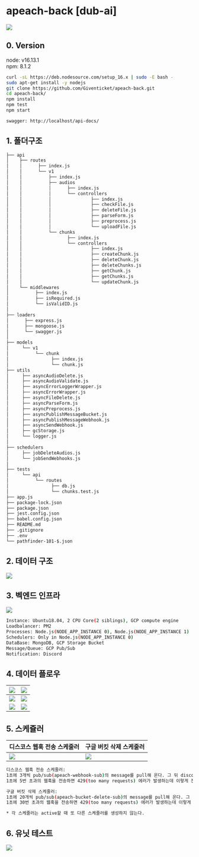 # apeach-back [dub-ai]

<img src="https://user-images.githubusercontent.com/39179946/148715614-9e50c8d3-338b-4af0-b109-dca28342155b.png"/>

## 0. Version
node: v16.13.1
<br/>
npm: 8.1.2
<br/>

```bash
curl -sL https://deb.nodesource.com/setup_16.x | sudo -E bash -
sudo apt-get install -y nodejs
git clone https://github.com/Giventicket/apeach-back.git
cd apeach-back/
npm install
npm test
npm start

swagger: http://localhost/api-docs/
```

## 1. 폴더구조

```bash
├── api
│    ├── routes
│    │      ├── index.js
│    │      └── v1
│    │          ├── index.js
│    │          ├── audios
│    │          │      ├── index.js
│    │          │      └── controllers
│    │          │               ├── index.js
│    │          │               ├── checkFile.js
│    │          │               ├── deleteFile.js
│    │          │               ├── parseForm.js
│    │          │               ├── preprocess.js
│    │          │               └── uploadFile.js
│    │          └── chunks
│    │                 ├── index.js
│    │                 └── controllers
│    │                          ├── index.js
│    │                          ├── createChunk.js
│    │                          ├── deleteChunk.js
│    │                          ├── deleteChunks.js
│    │                          ├── getChunk.js
│    │                          ├── getChunks.js
│    │                          └── updateChunk.js
│    └── middlewares
│          ├── index.js
│          ├── isRequired.js
│          └── isValidID.js
│
├── loaders
│      ├── express.js
│      ├── mongoose.js
│      └── swagger.js
│
├── models
│     └── v1
│          └── chunk
│                ├── index.js
│                └── chunk.js
├── utils
│     ├── asyncAudioDelete.js
│     ├── asyncAudioValidate.js
│     ├── asyncErrorLoggerWrapper.js
│     ├── asyncErrorWrapper.js
│     ├── asyncFileDelete.js
│     ├── asyncParseForm.js
│     ├── asyncPreprocess.js
│     ├── asyncPublishMessageBucket.js
│     ├── asyncPublishMessageWebhook.js
│     ├── asyncSendWebhook.js
│     ├── gcStorage.js
│     └── logger.js
│
├── schedulers
│     ├── jobDeleteAudios.js
│     └── jobSendWebhooks.js
│  
├── tests
│     └── api
│          └── routes
│                ├── db.js
│                └── chunks.test.js
├── app.js
├── package-lock.json
├── package.json
├── jest.config.json
├── babel.config.json
├── README.md
├── .gitignore
├── .env
└── pathfinder-101-$.json
```

## 2. 데이터 구조
<image src="https://user-images.githubusercontent.com/39179946/150734582-229db647-ec15-4b0f-a6d5-79c1eb884713.png"/>

## 3. 벡엔드 인프라

<image src="https://user-images.githubusercontent.com/39179946/150832083-20edd0a4-57e8-4d15-b010-e2ad1aa6516e.png"/>

```bash
Instance: Ubuntu18.04, 2 CPU Core(2 siblings), GCP compute engine
Loadbalancer: PM2
Processes: Node.js(NODE_APP_INSTANCE 0), Node.js(NODE_APP_INSTANCE 1)
Schedulers: Only in Node.js(NODE_APP_INSTANCE 0)
DataBase: MongoDB, GCP Storage Bucket
Message/Queue: GCP Pub/Sub
Notification: Discord
```

## 4. 데이터 플로우
| <image src="https://user-images.githubusercontent.com/39179946/150782677-0cf9d0f4-9b85-4df2-8d3e-daa0afb318ad.png"/> | <image src="https://user-images.githubusercontent.com/39179946/150782733-8f77a94f-5fd6-4ddf-a42a-082a24564836.png"/> |
| ------------- | ------------- |
| <image src="https://user-images.githubusercontent.com/39179946/150783851-c25e8248-9243-4bdd-bda9-95a2244b7f77.png"/> | <image src="https://user-images.githubusercontent.com/39179946/150783866-18a278f6-e275-4bfc-8edf-b6a8711d3d75.png"/> |
| <image src="https://user-images.githubusercontent.com/39179946/150783881-69a19bf3-2ec0-4f2f-84a6-7966e8c21a15.png"/> | <image src="https://user-images.githubusercontent.com/39179946/150783901-d8a91681-5a25-4e4c-a93f-c6e068abbaa5.png"/> |

## 5. 스케쥴러
| 디스코스 웹훅 전송 스케줄러  | 구글 버킷 삭제 스케줄러 |
| ------------- | ------------- |
| <image src="https://user-images.githubusercontent.com/39179946/150819434-04d36e91-710e-4dec-9b12-71cf48fa9f01.png"/> | <image src="https://user-images.githubusercontent.com/39179946/150819701-b823b27c-5c05-443a-8814-555caa890129.png"/> |

```bash
디스코스 웹훅 전송 스케줄러: 
1초에 3개씩 pub/sub(apeach-webhook-sub)의 message를 pull해 온다. 그 뒤 discord에 웹훅을 전송한다. 
1초에 5번 초과의 웹훅을 전송하면 429(too many requests) 에러가 발생하는데 이렇게 전송 실패한 웹훅은 다시 pub/sub의(topics/apeach-webhook) 메세지로 publish된다.

구글 버킷 삭제 스케줄러: 
1초에 20개씩 pub/sub(apeach-bucket-delete-sub)의 message를 pull해 온다. 그 뒤 bucket에서 해당 데이터를 삭제한다. 
1초에 30번 초과의 웹훅을 전송하면 429(too many requests) 에러가 발생하는데 이렇게 전송 실패한 명령은 다시 pub/sub의(topics/apeach-bucket-delete) 메세지로 publish된다.

* 각 스케줄러는 active할 때 또 다른 스케줄러를 생성하지 않는다.
```

## 6. 유닛 테스트
<image src="https://user-images.githubusercontent.com/39179946/148551241-49fdd83b-7bc7-4538-a061-6d4a2d9eb23d.png"/>
